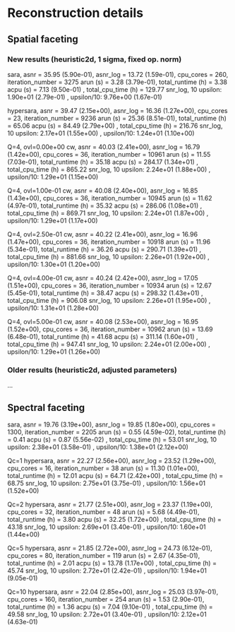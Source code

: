 # Reconstruction details

## Spatial faceting
### New results (heuristic2d, 1 sigma, fixed op. norm)

sara, asnr = 35.95 (5.90e-01), asnr_log = 13.72 (1.59e-01), cpu_cores = 260, iteration_number = 3275
arun (s) = 3.28 (3.79e-01), total_runtime (h) = 3.38
acpu (s) = 7.13 (9.50e-01) , total_cpu_time (h) = 129.77
snr_log, 10 upsilon: 1.90e+01 (2.79e-01) , upsilon/10: 9.76e+00 (1.67e-01)

hypersara, asnr = 39.47 (2.15e+00), asnr_log = 16.36 (1.27e+00), cpu_cores = 23, iteration_number = 9236
arun (s) = 25.36 (8.51e-01), total_runtime (h) = 65.06
acpu (s) = 84.49 (2.79e+00) , total_cpu_time (h) = 216.76
snr_log, 10 upsilon: 2.17e+01 (1.55e+00) , upsilon/10: 1.24e+01 (1.10e+00)

Q=4, ovl=0.00e+00
cw, asnr = 40.03 (2.41e+00), asnr_log = 16.79 (1.42e+00), cpu_cores = 36, iteration_number = 10961
arun (s) = 11.55 (7.03e-01), total_runtime (h) = 35.18
acpu (s) = 284.17 (1.34e+01) , total_cpu_time (h) = 865.22
snr_log, 10 upsilon: 2.24e+01 (1.88e+00) , upsilon/10: 1.29e+01 (1.15e+00)

Q=4, ovl=1.00e-01
cw, asnr = 40.08 (2.40e+00), asnr_log = 16.85 (1.43e+00), cpu_cores = 36, iteration_number = 10945
arun (s) = 11.62 (4.97e-01), total_runtime (h) = 35.32
acpu (s) = 286.06 (1.08e+01) , total_cpu_time (h) = 869.71
snr_log, 10 upsilon: 2.24e+01 (1.87e+00) , upsilon/10: 1.29e+01 (1.17e+00)

Q=4, ovl=2.50e-01
cw, asnr = 40.22 (2.41e+00), asnr_log = 16.96 (1.47e+00), cpu_cores = 36, iteration_number = 10918
arun (s) = 11.96 (5.34e-01), total_runtime (h) = 36.26
acpu (s) = 290.71 (1.39e+01) , total_cpu_time (h) = 881.66
snr_log, 10 upsilon: 2.26e+01 (1.92e+00) , upsilon/10: 1.30e+01 (1.20e+00)

Q=4, ovl=4.00e-01
cw, asnr = 40.24 (2.42e+00), asnr_log = 17.05 (1.51e+00), cpu_cores = 36, iteration_number = 10934
arun (s) = 12.67 (5.45e-01), total_runtime (h) = 38.47
acpu (s) = 298.32 (1.43e+01) , total_cpu_time (h) = 906.08
snr_log, 10 upsilon: 2.26e+01 (1.95e+00) , upsilon/10: 1.31e+01 (1.28e+00)

Q=4, ovl=5.00e-01
cw, asnr = 40.08 (2.53e+00), asnr_log = 16.95 (1.52e+00), cpu_cores = 36, iteration_number = 10962
arun (s) = 13.69 (6.48e-01), total_runtime (h) = 41.68
acpu (s) = 311.14 (1.60e+01) , total_cpu_time (h) = 947.41
snr_log, 10 upsilon: 2.24e+01 (2.00e+00) , upsilon/10: 1.29e+01 (1.26e+00)

### Older results (heuristic2d, adjusted parameters)

...

## Spectral faceting

sara, asnr = 19.76 (3.19e+00), asnr_log = 19.85 (1.80e+00), cpu_cores = 1300, iteration_number = 2205 
arun (s) = 0.55 (4.59e-02), total_runtime (h) = 0.41 
acpu (s) = 0.87 (5.56e-02) , total_cpu_time (h) = 53.01 
snr_log, 10 upsilon: 2.38e+01 (3.58e-01) , upsilon/10: 1.38e+01 (2.12e+00) 

Qc=1
hypersara, asnr = 22.27 (2.56e+00), asnr_log = 23.52 (1.29e+00), cpu_cores = 16, iteration_number = 38
arun (s) = 11.30 (1.01e+00), total_runtime (h) = 12.01
acpu (s) = 64.71 (2.42e+00) , total_cpu_time (h) = 68.75
snr_log, 10 upsilon: 2.75e+01 (3.75e-01) , upsilon/10: 1.56e+01 (1.52e+00)

Qc=2
hypersara, asnr = 21.77 (2.51e+00), asnr_log = 23.37 (1.19e+00), cpu_cores = 32, iteration_number = 48
arun (s) = 5.68 (4.49e-01), total_runtime (h) = 3.80
acpu (s) = 32.25 (1.72e+00) , total_cpu_time (h) = 43.18
snr_log, 10 upsilon: 2.69e+01 (3.40e-01) , upsilon/10: 1.60e+01 (1.44e+00)

Qc=5
hypersara, asnr = 21.85 (2.72e+00), asnr_log = 24.73 (6.12e-01), cpu_cores = 80, iteration_number = 119
arun (s) = 2.67 (4.35e-01), total_runtime (h) = 2.01
acpu (s) = 13.78 (1.17e+00) , total_cpu_time (h) = 45.74
snr_log, 10 upsilon: 2.72e+01 (2.42e-01) , upsilon/10: 1.94e+01 (9.05e-01)

Qc=10
hypersara, asnr = 22.04 (2.85e+00), asnr_log = 25.03 (3.97e-01), cpu_cores = 160, iteration_number = 254
arun (s) = 1.53 (2.90e-01), total_runtime (h) = 1.36
acpu (s) = 7.04 (9.10e-01) , total_cpu_time (h) = 49.58
snr_log, 10 upsilon: 2.72e+01 (3.40e-01) , upsilon/10: 2.12e+01 (4.63e-01)
